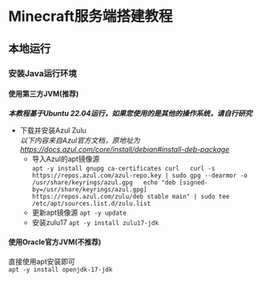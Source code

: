 # Minecraft服务端搭建教程
## 本地运行  
### 安装Java运行环境  
#### 使用第三方JVM(推荐)  
***本教程基于Ubuntu 22.04运行，如果您使用的是其他的操作系统，请自行研究***
- 下载并安装Azul Zulu  
*以下内容来自Azul官方文档，原地址为<https://docs.azul.com/core/install/debian#install-deb-package>*
  - 导入Azul的apt镜像源  
`
apt -y install gnupg ca-certificates curl  
curl -s https://repos.azul.com/azul-repo.key | sudo gpg --dearmor -o /usr/share/keyrings/azul.gpg  
echo "deb [signed-by=/usr/share/keyrings/azul.gpg] https://repos.azul.com/zulu/deb stable main" | sudo tee /etc/apt/sources.list.d/zulu.list  
`  
  - 更新apt镜像源
`
apt -y update  
`  
  - 安装zulu17
`
apt -y install zulu17-jdk   
`  


#### 使用Oracle官方JVM(不推荐)  
直接使用apt安装即可  
`
apt -y install openjdk-17-jdk  
`
